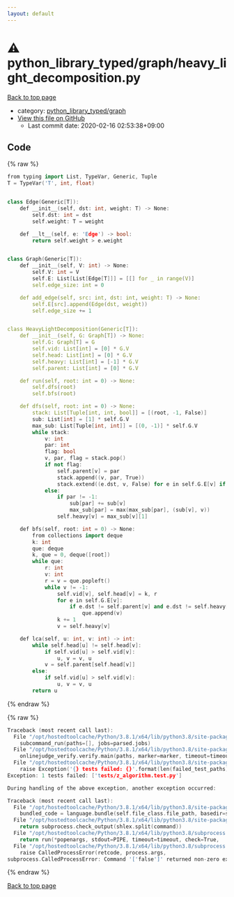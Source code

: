 ```yaml
---
layout: default
---
```


<!-- mathjax config similar to math.stackexchange -->
<script type="text/javascript" async
  src="https://cdnjs.cloudflare.com/ajax/libs/mathjax/2.7.5/MathJax.js?config=TeX-MML-AM_CHTML">
</script>
<script type="text/x-mathjax-config">
  MathJax.Hub.Config({
    TeX: { equationNumbers: { autoNumber: "AMS" }},
    tex2jax: {
      inlineMath: [ ['$','$'] ],
      processEscapes: true
    },
    "HTML-CSS": { matchFontHeight: false },
    displayAlign: "left",
    displayIndent: "2em"
  });
</script>

<script type="text/javascript" src="https://cdnjs.cloudflare.com/ajax/libs/jquery/3.4.1/jquery.min.js"></script>
<script src="https://cdn.jsdelivr.net/npm/jquery-balloon-js@1.1.2/jquery.balloon.min.js" integrity="sha256-ZEYs9VrgAeNuPvs15E39OsyOJaIkXEEt10fzxJ20+2I=" crossorigin="anonymous"></script>
<script type="text/javascript" src="../../../assets/js/copy-button.js"></script>
<link rel="stylesheet" href="../../../assets/css/copy-button.css" />


# :warning: python_library_typed/graph/heavy_light_decomposition.py

<a href="../../../index.html">Back to top page</a>

* category: <a href="../../../index.html#2a7e3e97022ce18b59747afed7368880">python_library_typed/graph</a>
* <a href="{{ site.github.repository_url }}/blob/master/python_library_typed/graph/heavy_light_decomposition.py">View this file on GitHub</a>
    - Last commit date: 2020-02-16 02:53:38+09:00




## Code

<a id="unbundled"></a>
{% raw %}
```cpp
from typing import List, TypeVar, Generic, Tuple
T = TypeVar('T', int, float)


class Edge(Generic[T]):
    def __init__(self, dst: int, weight: T) -> None:
        self.dst: int = dst
        self.weight: T = weight

    def __lt__(self, e: 'Edge') -> bool:
        return self.weight > e.weight


class Graph(Generic[T]):
    def __init__(self, V: int) -> None:
        self.V: int = V
        self.E: List[List[Edge[T]]] = [[] for _ in range(V)]
        self.edge_size: int = 0

    def add_edge(self, src: int, dst: int, weight: T) -> None:
        self.E[src].append(Edge(dst, weight))
        self.edge_size += 1


class HeavyLightDecomposition(Generic[T]):
    def __init__(self, G: Graph[T]) -> None:
        self.G: Graph[T] = G
        self.vid: List[int] = [0] * G.V
        self.head: List[int] = [0] * G.V
        self.heavy: List[int] = [-1] * G.V
        self.parent: List[int] = [0] * G.V

    def run(self, root: int = 0) -> None:
        self.dfs(root)
        self.bfs(root)

    def dfs(self, root: int = 0) -> None:
        stack: List[Tuple[int, int, bool]] = [(root, -1, False)]
        sub: List[int] = [1] * self.G.V
        max_sub: List[Tuple[int, int]] = [(0, -1)] * self.G.V
        while stack:
            v: int
            par: int
            flag: bool
            v, par, flag = stack.pop()
            if not flag:
                self.parent[v] = par
                stack.append((v, par, True))
                stack.extend((e.dst, v, False) for e in self.G.E[v] if e.dst != par)
            else:
                if par != -1:
                    sub[par] += sub[v]
                    max_sub[par] = max(max_sub[par], (sub[v], v))
                self.heavy[v] = max_sub[v][1]

    def bfs(self, root: int = 0) -> None:
        from collections import deque
        k: int
        que: deque
        k, que = 0, deque([root])
        while que:
            r: int
            v: int
            r = v = que.popleft()
            while v != -1:
                self.vid[v], self.head[v] = k, r
                for e in self.G.E[v]:
                    if e.dst != self.parent[v] and e.dst != self.heavy[v]:
                        que.append(v)
                k += 1
                v = self.heavy[v]

    def lca(self, u: int, v: int) -> int:
        while self.head[u] != self.head[v]:
            if self.vid[u] > self.vid[v]:
                u, v = v, u
            v = self.parent[self.head[v]]
        else:
            if self.vid[u] > self.vid[v]:
                u, v = v, u
        return u

```
{% endraw %}

<a id="bundled"></a>
{% raw %}
```cpp
Traceback (most recent call last):
  File "/opt/hostedtoolcache/Python/3.8.1/x64/lib/python3.8/site-packages/onlinejudge_verify/main.py", line 181, in main
    subcommand_run(paths=[], jobs=parsed.jobs)
  File "/opt/hostedtoolcache/Python/3.8.1/x64/lib/python3.8/site-packages/onlinejudge_verify/main.py", line 59, in subcommand_run
    onlinejudge_verify.verify.main(paths, marker=marker, timeout=timeout, jobs=jobs)
  File "/opt/hostedtoolcache/Python/3.8.1/x64/lib/python3.8/site-packages/onlinejudge_verify/verify.py", line 133, in main
    raise Exception('{} tests failed: {}'.format(len(failed_test_paths), [str(path.relative_to(pathlib.Path.cwd())) for path in failed_test_paths]))
Exception: 1 tests failed: ['tests/z_algorithm.test.py']

During handling of the above exception, another exception occurred:

Traceback (most recent call last):
  File "/opt/hostedtoolcache/Python/3.8.1/x64/lib/python3.8/site-packages/onlinejudge_verify/docs.py", line 347, in write_contents
    bundled_code = language.bundle(self.file_class.file_path, basedir=self.cpp_source_path)
  File "/opt/hostedtoolcache/Python/3.8.1/x64/lib/python3.8/site-packages/onlinejudge_verify/languages/other.py", line 48, in bundle
    return subprocess.check_output(shlex.split(command))
  File "/opt/hostedtoolcache/Python/3.8.1/x64/lib/python3.8/subprocess.py", line 411, in check_output
    return run(*popenargs, stdout=PIPE, timeout=timeout, check=True,
  File "/opt/hostedtoolcache/Python/3.8.1/x64/lib/python3.8/subprocess.py", line 512, in run
    raise CalledProcessError(retcode, process.args,
subprocess.CalledProcessError: Command '['false']' returned non-zero exit status 1.

```
{% endraw %}

<a href="../../../index.html">Back to top page</a>

